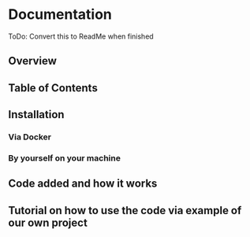 # Documentation
ToDo: Convert this to ReadMe when finished

## Overview

## Table of Contents

## Installation
### Via Docker
### By yourself on your machine

## Code added and how it works

## Tutorial on how to use the code via example of our own project


